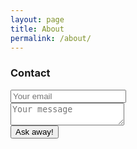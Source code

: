 ```yaml
---
layout: page
title: About
permalink: /about/
---
```


### Contact
<form method="POST" action="https://formspree.io/traxdater12@gmail.com">
    <div>
        <input name="email" placeholder="Your email" type="email" class="search-input" />
    </div>
    <div>
        <textarea name="message" placeholder="Your message" class="search-input"></textarea>
    </div>
    <button type="submit">Ask away!</button>
</form>